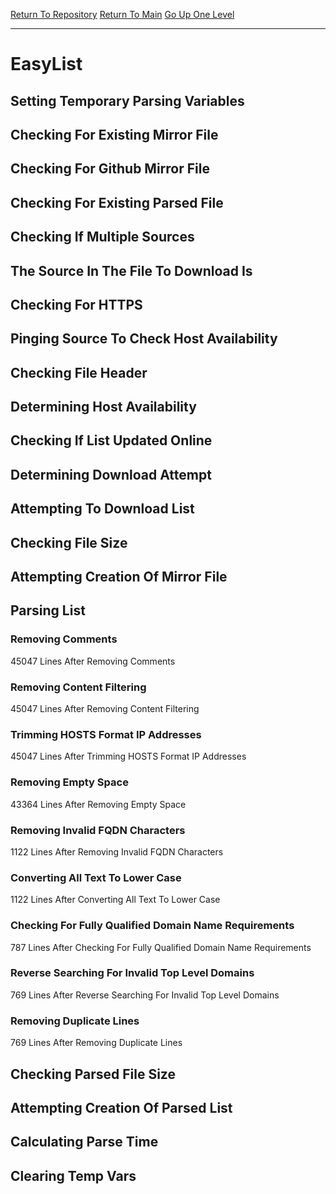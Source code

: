 [Return To Repository](https://github.com/deathbybandaid/piholeparser/)
[Return To Main](https://github.com/deathbybandaid/piholeparser/blob/master/RecentRunLogs/Mainlog.md)
[Go Up One Level](https://github.com/deathbybandaid/piholeparser/blob/master/RecentRunLogs/TopLevelScripts/30-Processing-Blacklists.md)
____________________________________
# EasyList
## Setting Temporary Parsing Variables
## Checking For Existing Mirror File
## Checking For Github Mirror File
## Checking For Existing Parsed File
## Checking If Multiple Sources
## The Source In The File To Download Is
## Checking For HTTPS
## Pinging Source To Check Host Availability
## Checking File Header
## Determining Host Availability
## Checking If List Updated Online
## Determining Download Attempt
## Attempting To Download List
## Checking File Size
## Attempting Creation Of Mirror File
## Parsing List
### Removing Comments
45047 Lines After Removing Comments
### Removing Content Filtering
45047 Lines After Removing Content Filtering
### Trimming HOSTS Format IP Addresses
45047 Lines After Trimming HOSTS Format IP Addresses
### Removing Empty Space
43364 Lines After Removing Empty Space
### Removing Invalid FQDN Characters
1122 Lines After Removing Invalid FQDN Characters
### Converting All Text To Lower Case
1122 Lines After Converting All Text To Lower Case
### Checking For Fully Qualified Domain Name Requirements
787 Lines After Checking For Fully Qualified Domain Name Requirements
### Reverse Searching For Invalid Top Level Domains
769 Lines After Reverse Searching For Invalid Top Level Domains
### Removing Duplicate Lines
769 Lines After Removing Duplicate Lines
## Checking Parsed File Size
## Attempting Creation Of Parsed List
## Calculating Parse Time
## Clearing Temp Vars
